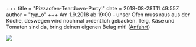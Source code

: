 +++
title = "Pizzaofen-Teardown-Party!"
date = 2018-08-28T11:49:55Z
author = "typ_o"
+++
Am 1.9.2018 ab 19:00 - unser Ofen muss raus aus der Küche, deswegen wird
nochmal ordentlich gebacken. Teig, Käse und Tomaten sind da, bring
deinen eigenen Belag mit\!
([Anfahrt](https://flipdot.org/wiki/Kontakt))  
  
[![](https://flipdot.org/blog/uploads/pizza.serendipityThumb.JPG)](https://flipdot.org/blog/uploads/pizza.JPG)
